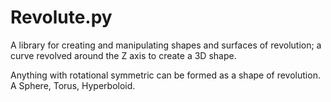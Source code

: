 # Revolute.py
 A library for creating and manipulating shapes and surfaces of revolution; a curve revolved around the Z axis to create a 3D shape.

 Anything with rotational symmetric can be formed as a shape of revolution. A Sphere, Torus, Hyperboloid.  

